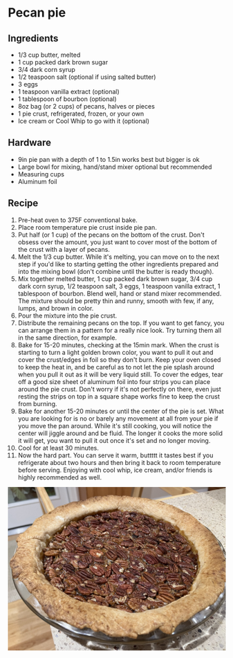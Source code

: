 # Pecan pie
## Ingredients

- 1/3 cup butter, melted
- 1 cup packed dark brown sugar
- 3/4 dark corn syrup
- 1/2 teaspoon salt (optional if using salted butter)
- 3 eggs
- 1 teaspoon vanilla extract (optional)
- 1 tablespoon of bourbon (optional)
- 8oz bag (or 2 cups) of pecans, halves or pieces
- 1 pie crust, refrigerated, frozen, or your own
- Ice cream or Cool Whip to go with it (optional)

## Hardware

- 9in pie pan with a depth of 1 to 1.5in works best but bigger is ok
- Large bowl for mixing, hand/stand mixer optional but recommended
- Measuring cups
- Aluminum foil

## Recipe

1. Pre-heat oven to 375F conventional bake.
1. Place room temperature pie crust inside pie pan.
1. Put half (or 1 cup) of the pecans on the bottom of the crust. Don't obsess over the amount, you just want to cover most of the bottom of the crust with a layer of pecans.
1. Melt the 1/3 cup butter. While it's melting, you can move on to the next step if you'd like to starting getting the other ingredients prepared and into the mixing bowl (don't combine until the butter is ready though).
1. Mix together melted butter, 1 cup packed dark brown sugar, 3/4 cup dark corn syrup, 1/2 teaspoon salt, 3 eggs, 1 teaspoon vanilla extract, 1 tablespoon of bourbon. Blend well, hand or stand mixer recommended. The mixture should be pretty thin and runny, smooth with few, if any, lumps, and brown in color.
1. Pour the mixture into the pie crust.
1. Distribute the remaining pecans on the top. If you want to get fancy, you can arrange them in a pattern for a really nice look. Try turning them all in the same direction, for example.
1. Bake for 15-20 minutes, checking at the 15min mark. When the crust is starting to turn a light golden brown color, you want to pull it out and cover the crust/edges in foil so they don't burn. Keep your oven closed to keep the heat in, and be careful as to not let the pie splash around when you pull it out as it will be very liquid still. To cover the edges, tear off a good size sheet of aluminum foil into four strips you can place around the pie crust. Don't worry if it's not perfectly on there, even just resting the strips on top in a square shape works fine to keep the crust from burning.
1. Bake for another 15-20 minutes or until the center of the pie is set. What you are looking for is no or barely any movement at all from your pie if you move the pan around. While it's still cooking, you will notice the center will jiggle around and be fluid. The longer it cooks the more solid it will get, you want to pull it out once it's set and no longer moving.
1. Cool for at least 30 minutes.
1. Now the hard part. You can serve it warm, buttttt it tastes best if you refrigerate about two hours and then bring it back to room temperature before serving. Enjoying with cool whip, ice cream, and/or friends is highly recommended as well.

![Picture of a delicious looking pecan pie](https://raw.githubusercontent.com/seajoshc/seajoshc/main/blog/assets/pecan-pie.jpg)